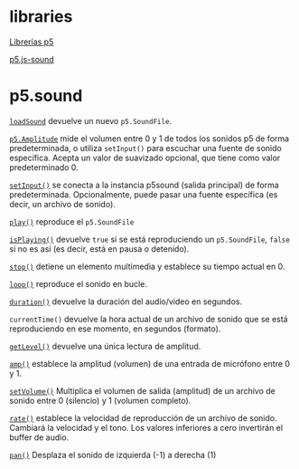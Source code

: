 # libraries

[Librerías p5](https://p5js.org/es/libraries/)

[p5.js-sound](https://github.com/processing/p5.js-sound)

# p5.sound

[`loadSound`](https://p5js.org/reference/p5/loadSound/) devuelve un nuevo `p5.SoundFile`.

[`p5.Amplitude`](https://p5js.org/reference/p5.sound/p5.Amplitude/) mide el volumen entre 0 y 1 de todos los sonidos p5 de forma predeterminada, o utiliza `setInput()` para escuchar una fuente de sonido específica. Acepta un valor de suavizado opcional, que tiene como valor predeterminado 0.

[`setInput()`](https://p5js.org/reference/p5.Amplitude/setInput/) se conecta a la instancia p5sound (salida principal) de forma predeterminada. Opcionalmente, puede pasar una fuente específica (es decir, un archivo de sonido).

[`play()`](https://p5js.org/reference/p5.SoundFile/play/) reproduce el `p5.SoundFile`

[`isPlaying()`](https://p5js.org/reference/p5.SoundFile/isPlaying/) devuelve `true` si se está reproduciendo un `p5.SoundFile`, `false` si no es así (es decir, está en pausa o detenido).

[`stop()`](https://p5js.org/reference/p5.SoundRecorder/stop/) detiene un elemento multimedia y establece su tiempo actual en 0.

[`loop()`](https://p5js.org/reference/p5.Part/loop/) reproduce el sonido en bucle.

[`duration()`](https://p5js.org/reference/p5.MediaElement/duration/) devuelve la duración del audio/video en segundos.

`currentTime()` devuelve la hora actual de un archivo de sonido que se está reproduciendo en ese momento, en segundos (formato).

[`getLevel()`](https://p5js.org/reference/p5.Amplitude/getLevel/) devuelve una única lectura de amplitud.

[`amp()`](https://p5js.org/reference/p5.AudioIn/amp/) establece la amplitud (volumen) de una entrada de micrófono entre 0 y 1.

[`setVolume()`](https://p5js.org/reference/p5.SoundFile/setVolume/) Multiplica el volumen de salida (amplitud) de un archivo de sonido entre 0 (silencio) y 1 (volumen completo).

[`rate()`](https://p5js.org/reference/p5.SoundFile/rate/) establece la velocidad de reproducción de un archivo de sonido. Cambiará la velocidad y el tono. Los valores inferiores a cero invertirán el buffer de audio.

[`pan()`](https://p5js.org/reference/p5.Oscillator/pan/) Desplaza el sonido de izquierda (-1) a derecha (1)